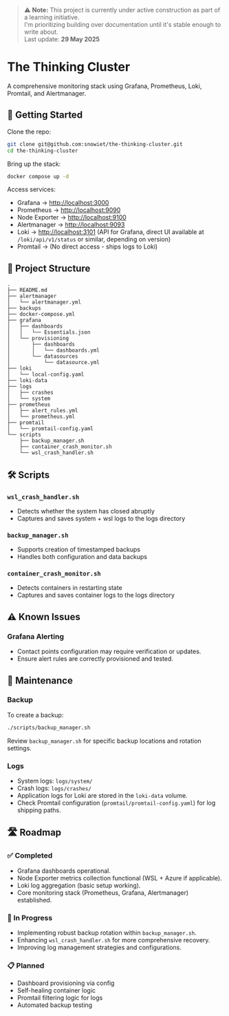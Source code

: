> ⚠️ **Note:** This project is currently under active construction as part of a learning initiative.  
> I'm prioritizing building over documentation until it's stable enough to write about.  
> Last update: **29 May 2025**

# The Thinking Cluster

A comprehensive monitoring stack using Grafana, Prometheus, Loki, Promtail, and Alertmanager.

## 🚀 Getting Started

Clone the repo:

```bash
git clone git@github.com:snowiet/the-thinking-cluster.git
cd the-thinking-cluster
```

Bring up the stack:

```bash
docker compose up -d
```

Access services:

- Grafana → [http://localhost:3000](http://localhost:3000)
- Prometheus → [http://localhost:9090](http://localhost:9090)
- Node Exporter → [http://localhost:9100](http://localhost:9100)
- Alertmanager → [http://localhost:9093](http://localhost:9093)
- Loki → [http://localhost:3101](http://localhost:3101) (API for Grafana, direct UI available at `/loki/api/v1/status` or similar, depending on version)
- Promtail → (No direct access - ships logs to Loki)

## 📁 Project Structure

```
.
├── README.md
├── alertmanager
│   └── alertmanager.yml
├── backups
├── docker-compose.yml
├── grafana
│   ├── dashboards
│   │   └── Essentials.json
│   └── provisioning
│       ├── dashboards
│       │   └── dashboards.yml
│       └── datasources
│           └── datasource.yml
├── loki
│   └── local-config.yaml
├── loki-data
├── logs
│   ├── crashes
│   └── system
├── prometheus
│   ├── alert_rules.yml
│   └── prometheus.yml
├── promtail
│   └── promtail-config.yaml
└── scripts
    ├── backup_manager.sh
    ├── container_crash_monitor.sh
    └── wsl_crash_handler.sh
```

## 🛠️ Scripts

### `wsl_crash_handler.sh`
- Detects whether the system has closed abruptly
- Captures and saves system + wsl logs to the logs directory

### `backup_manager.sh`
- Supports creation of timestamped backups
- Handles both configuration and data backups

### `container_crash_monitor.sh`
- Detects containers in restarting state
- Captures and saves container logs to the logs directory

## ⚠️ Known Issues

### Grafana Alerting
- Contact points configuration may require verification or updates.
- Ensure alert rules are correctly provisioned and tested.

## 🔄 Maintenance

### Backup
To create a backup:
```bash
./scripts/backup_manager.sh
```
Review `backup_manager.sh` for specific backup locations and rotation settings.

### Logs
- System logs: `logs/system/`
- Crash logs: `logs/crashes/`
- Application logs for Loki are stored in the `loki-data` volume.
- Check Promtail configuration (`promtail/promtail-config.yaml`) for log shipping paths.

## 🛣️ Roadmap

### ✅ Completed
- Grafana dashboards operational.
- Node Exporter metrics collection functional (WSL + Azure if applicable).
- Loki log aggregation (basic setup working).
- Core monitoring stack (Prometheus, Grafana, Alertmanager) established.

### 🔄 In Progress
- Implementing robust backup rotation within `backup_manager.sh`.
- Enhancing `wsl_crash_handler.sh` for more comprehensive recovery.
- Improving log management strategies and configurations.

### 📋 Planned
- Dashboard provisioning via config  
- Self-healing container logic  
- Promtail filtering logic for logs
- Automated backup testing
